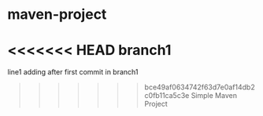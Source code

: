 # maven-project
<<<<<<< HEAD
branch1
=======
line1 adding after first commit in branch1
>>>>>>> bce49af0634742f63d7e0af14db2c0fb11ca5c3e
Simple Maven Project
